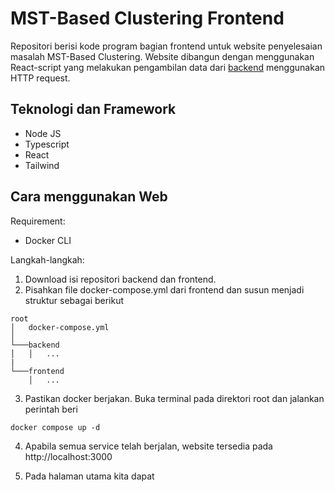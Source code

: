 # MST-Based Clustering Frontend
Repositori berisi kode program bagian frontend untuk website penyelesaian masalah MST-Based Clustering. Website dibangun dengan menggunakan React-script yang melakukan pengambilan data dari [backend](https://github.com/maspaitujaki/mst-clustering-backend) menggunakan HTTP request.
## Teknologi dan Framework
 - Node JS
 - Typescript
 - React
 - Tailwind
## Cara menggunakan Web
Requirement:
 - Docker CLI

Langkah-langkah:
 1. Download isi repositori backend dan frontend.
 2. Pisahkan file docker-compose.yml dari frontend dan susun menjadi struktur sebagai berikut
 
 ```
root
│   docker-compose.yml
│
└───backend
│   │   ...
|
└───frontend
     │   ... 
```
3. Pastikan docker berjakan. Buka terminal pada direktori root dan jalankan perintah beri
```
docker compose up -d
```
4. Apabila semua service telah berjalan, website tersedia pada http://localhost:3000

5. Pada halaman utama kita dapat